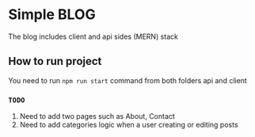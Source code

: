 # Simple BLOG

The blog includes client and api sides (MERN) stack

## How to run project

You need to run `npm run start` command from both folders api and client

### `TODO`

1. Need to add two pages such as About, Contact
2. Need to add categories logic when a user creating or editing posts
